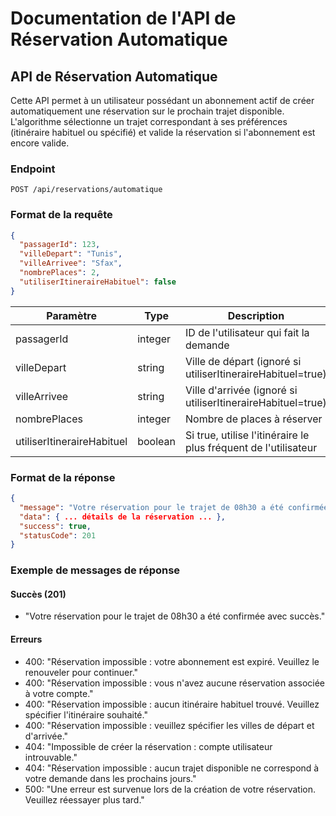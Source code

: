 # Documentation de l'API de Réservation Automatique

## API de Réservation Automatique

Cette API permet à un utilisateur possédant un abonnement actif de créer automatiquement une réservation sur le prochain trajet disponible. L'algorithme sélectionne un trajet correspondant à ses préférences (itinéraire habituel ou spécifié) et valide la réservation si l'abonnement est encore valide.

### Endpoint

```
POST /api/reservations/automatique
```

### Format de la requête

```json
{
  "passagerId": 123,
  "villeDepart": "Tunis",
  "villeArrivee": "Sfax",
  "nombrePlaces": 2,
  "utiliserItineraireHabituel": false
}
```

| Paramètre | Type | Description |
|-----------|------|-------------|
| passagerId | integer | ID de l'utilisateur qui fait la demande |
| villeDepart | string | Ville de départ (ignoré si utiliserItineraireHabituel=true) |
| villeArrivee | string | Ville d'arrivée (ignoré si utiliserItineraireHabituel=true) |
| nombrePlaces | integer | Nombre de places à réserver |
| utiliserItineraireHabituel | boolean | Si true, utilise l'itinéraire le plus fréquent de l'utilisateur |

### Format de la réponse

```json
{
  "message": "Votre réservation pour le trajet de 08h30 a été confirmée avec succès.",
  "data": { ... détails de la réservation ... },
  "success": true,
  "statusCode": 201
}
```

### Exemple de messages de réponse

#### Succès (201)
- "Votre réservation pour le trajet de 08h30 a été confirmée avec succès."

#### Erreurs
- 400: "Réservation impossible : votre abonnement est expiré. Veuillez le renouveler pour continuer."
- 400: "Réservation impossible : vous n'avez aucune réservation associée à votre compte."
- 400: "Réservation impossible : aucun itinéraire habituel trouvé. Veuillez spécifier l'itinéraire souhaité."
- 400: "Réservation impossible : veuillez spécifier les villes de départ et d'arrivée."
- 404: "Impossible de créer la réservation : compte utilisateur introuvable."
- 404: "Réservation impossible : aucun trajet disponible ne correspond à votre demande dans les prochains jours."
- 500: "Une erreur est survenue lors de la création de votre réservation. Veuillez réessayer plus tard." 